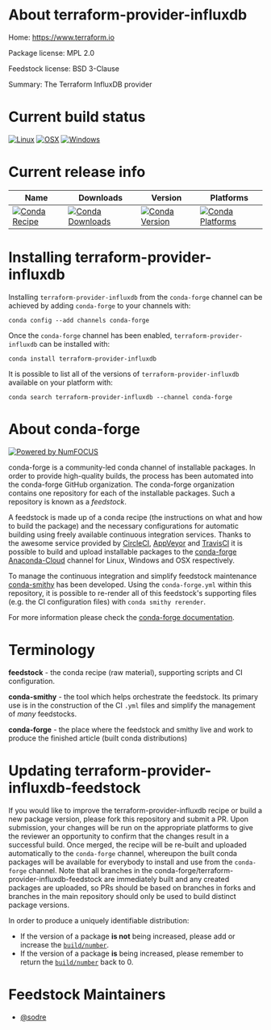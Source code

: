 <!--
# -*- mode: jinja -*-
-->

About terraform-provider-influxdb
=================================

Home: https://www.terraform.io

Package license: MPL 2.0

Feedstock license: BSD 3-Clause

Summary: The Terraform InfluxDB provider



Current build status
====================

[![Linux](https://img.shields.io/circleci/project/github/conda-forge/terraform-provider-influxdb-feedstock/master.svg?label=Linux)](https://circleci.com/gh/conda-forge/terraform-provider-influxdb-feedstock)
[![OSX](https://img.shields.io/travis/conda-forge/terraform-provider-influxdb-feedstock/master.svg?label=macOS)](https://travis-ci.org/conda-forge/terraform-provider-influxdb-feedstock)
[![Windows](https://img.shields.io/appveyor/ci/conda-forge/terraform-provider-influxdb-feedstock/master.svg?label=Windows)](https://ci.appveyor.com/project/conda-forge/terraform-provider-influxdb-feedstock/branch/master)

Current release info
====================

| Name | Downloads | Version | Platforms |
| --- | --- | --- | --- |
| [![Conda Recipe](https://img.shields.io/badge/recipe-terraform--provider--influxdb-green.svg)](https://anaconda.org/conda-forge/terraform-provider-influxdb) | [![Conda Downloads](https://img.shields.io/conda/dn/conda-forge/terraform-provider-influxdb.svg)](https://anaconda.org/conda-forge/terraform-provider-influxdb) | [![Conda Version](https://img.shields.io/conda/vn/conda-forge/terraform-provider-influxdb.svg)](https://anaconda.org/conda-forge/terraform-provider-influxdb) | [![Conda Platforms](https://img.shields.io/conda/pn/conda-forge/terraform-provider-influxdb.svg)](https://anaconda.org/conda-forge/terraform-provider-influxdb) |

Installing terraform-provider-influxdb
======================================

Installing `terraform-provider-influxdb` from the `conda-forge` channel can be achieved by adding `conda-forge` to your channels with:

```
conda config --add channels conda-forge
```

Once the `conda-forge` channel has been enabled, `terraform-provider-influxdb` can be installed with:

```
conda install terraform-provider-influxdb
```

It is possible to list all of the versions of `terraform-provider-influxdb` available on your platform with:

```
conda search terraform-provider-influxdb --channel conda-forge
```


About conda-forge
=================

[![Powered by NumFOCUS](https://img.shields.io/badge/powered%20by-NumFOCUS-orange.svg?style=flat&colorA=E1523D&colorB=007D8A)](http://numfocus.org)

conda-forge is a community-led conda channel of installable packages.
In order to provide high-quality builds, the process has been automated into the
conda-forge GitHub organization. The conda-forge organization contains one repository
for each of the installable packages. Such a repository is known as a *feedstock*.

A feedstock is made up of a conda recipe (the instructions on what and how to build
the package) and the necessary configurations for automatic building using freely
available continuous integration services. Thanks to the awesome service provided by
[CircleCI](https://circleci.com/), [AppVeyor](https://www.appveyor.com/)
and [TravisCI](https://travis-ci.org/) it is possible to build and upload installable
packages to the [conda-forge](https://anaconda.org/conda-forge)
[Anaconda-Cloud](https://anaconda.org/) channel for Linux, Windows and OSX respectively.

To manage the continuous integration and simplify feedstock maintenance
[conda-smithy](https://github.com/conda-forge/conda-smithy) has been developed.
Using the ``conda-forge.yml`` within this repository, it is possible to re-render all of
this feedstock's supporting files (e.g. the CI configuration files) with ``conda smithy rerender``.

For more information please check the [conda-forge documentation](https://conda-forge.org/docs/).

Terminology
===========

**feedstock** - the conda recipe (raw material), supporting scripts and CI configuration.

**conda-smithy** - the tool which helps orchestrate the feedstock.
                   Its primary use is in the construction of the CI ``.yml`` files
                   and simplify the management of *many* feedstocks.

**conda-forge** - the place where the feedstock and smithy live and work to
                  produce the finished article (built conda distributions)


Updating terraform-provider-influxdb-feedstock
==============================================

If you would like to improve the terraform-provider-influxdb recipe or build a new
package version, please fork this repository and submit a PR. Upon submission,
your changes will be run on the appropriate platforms to give the reviewer an
opportunity to confirm that the changes result in a successful build. Once
merged, the recipe will be re-built and uploaded automatically to the
`conda-forge` channel, whereupon the built conda packages will be available for
everybody to install and use from the `conda-forge` channel.
Note that all branches in the conda-forge/terraform-provider-influxdb-feedstock are
immediately built and any created packages are uploaded, so PRs should be based
on branches in forks and branches in the main repository should only be used to
build distinct package versions.

In order to produce a uniquely identifiable distribution:
 * If the version of a package **is not** being increased, please add or increase
   the [``build/number``](https://conda.io/docs/user-guide/tasks/build-packages/define-metadata.html#build-number-and-string).
 * If the version of a package **is** being increased, please remember to return
   the [``build/number``](https://conda.io/docs/user-guide/tasks/build-packages/define-metadata.html#build-number-and-string)
   back to 0.

Feedstock Maintainers
=====================

* [@sodre](https://github.com/sodre/)

